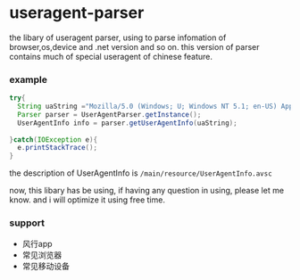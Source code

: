 # useragent-parser

the libary of useragent parser, using to parse infomation of browser,os,device and .net version and so on. this version of parser contains much of special useragent of chinese feature.

### example
``` java
try{
  String uaString ="Mozilla/5.0 (Windows; U; Windows NT 5.1; en-US) AppleWebKit/534.3 (KHTML, like Gecko) Chrome/6.0.472.55 Safari/534.3"
  Parser parser = UserAgentParser.getInstance();
  UserAgentInfo info = parser.getUserAgentInfo(uaString);
  
}catch(IOException e){
  e.printStackTrace();
}

```
the description of  UserAgentInfo is `/main/resource/UserAgentInfo.avsc`

now, this libary has be using, if having any question in using, please let me know. and i will optimize it using free time. 

### support
* 风行app
* 常见浏览器
* 常见移动设备

